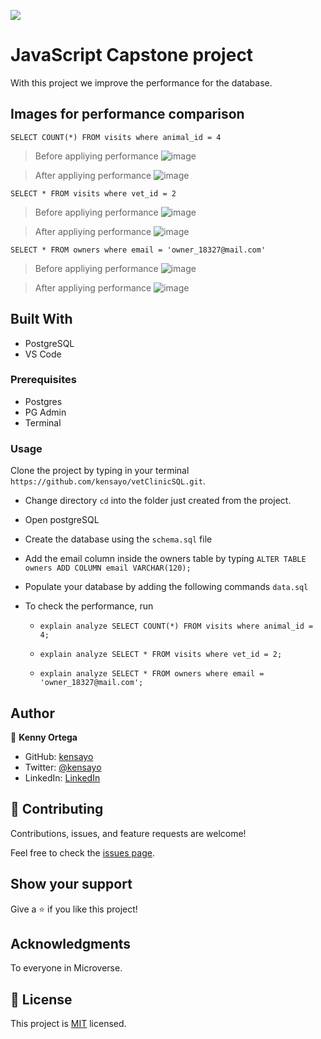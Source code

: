 ![](https://img.shields.io/badge/Microverse-blueviolet)
# JavaScript Capstone project

With this project we improve the performance for the database.

## Images for performance comparison

```SELECT COUNT(*) FROM visits where animal_id = 4```

> Before appliying performance
![image](./img/1_regular.png)

> After appliying performance
![image](./img/1_performance.png)

```SELECT * FROM visits where vet_id = 2```

> Before appliying performance
![image](./img/2_regular.png)

> After appliying performance
![image](./img/2_performance.png)

```SELECT * FROM owners where email = 'owner_18327@mail.com'```

> Before appliying performance
![image](./img/3_regular.png)

> After appliying performance
![image](./img/3_performance.png)

## Built With

- PostgreSQL
- VS Code

### Prerequisites

 - Postgres
 - PG Admin
 - Terminal

### Usage

 Clone the project by typing in your terminal `https://github.com/kensayo/vetClinicSQL.git`.

 - Change directory `cd` into the folder just created from the project.

 - Open postgreSQL
 - Create the database using the `schema.sql` file
 - Add the email column inside the owners table by typing `ALTER TABLE owners ADD COLUMN email VARCHAR(120);`
 - Populate your database by adding the following commands `data.sql` 
- To check the performance, run

    - `explain analyze SELECT COUNT(*) FROM visits where animal_id = 4;`

    - `explain analyze SELECT * FROM visits where vet_id = 2;`

    - `explain analyze SELECT * FROM owners where email = 'owner_18327@mail.com';`

## Author

👤 **Kenny Ortega**

- GitHub: [kensayo](https://github.com/kensayo)
- Twitter: [@kensayo](https://twitter.com/kensayo)
- LinkedIn: [LinkedIn](https://www.linkedin.com/in/kennyortega/)

## 🤝 Contributing

Contributions, issues, and feature requests are welcome!

Feel free to check the [issues page](../../issues/).

## Show your support

Give a ⭐️ if you like this project!

## Acknowledgments

To everyone in Microverse.

## 📝 License

This project is [MIT](./LICENSE) licensed.
